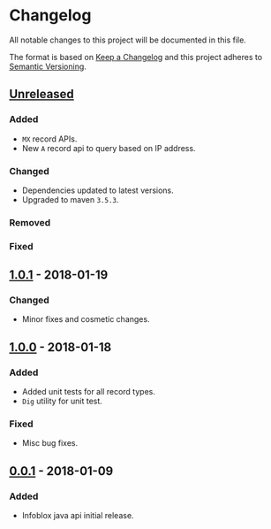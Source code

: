 # Changelog
All notable changes to this project will be documented in this file.

The format is based on [Keep a Changelog](http://keepachangelog.com/en/1.0.0/)
and this project adheres to [Semantic Versioning](http://semver.org/spec/v2.0.0.html).

## [Unreleased]
### Added
- `MX` record APIs.
- New `A` record api to query based on IP address.

### Changed
- Dependencies updated to latest versions.
- Upgraded to maven `3.5.3`.

### Removed

### Fixed


## [1.0.1] - 2018-01-19
### Changed
- Minor fixes and cosmetic changes.


## [1.0.0] - 2018-01-18
### Added
- Added unit tests for all record types.
- `Dig` utility for unit test.

### Fixed
- Misc bug fixes.


## [0.0.1] - 2018-01-09
### Added
- Infoblox java api initial release.


[Unreleased]: https://github.com/oneops/infoblox-java/compare/release-1.0.1...HEAD
[1.0.1]: https://github.com/oneops/infoblox-java/compare/release-1.0.0...release-1.0.1
[1.0.0]: https://github.com/oneops/infoblox-java/compare/release-0.0.1...release-1.0.0
[0.0.1]: https://github.com/oneops/infoblox-java/compare/release-0.0.1...release-0.0.1
